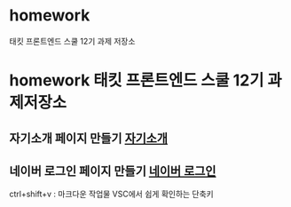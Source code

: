 # homework

태킷 프론트엔드 스쿨 12기 과제 저장소

# homework 태킷 프론트엔드 스쿨 12기 과제저장소<br />

## 자기소개 페이지 만들기 [자기소개]("./md/about-me") <br />

## 네이버 로그인 페이지 만들기 [네이버 로그인]("./md/login.md")<br />

ctrl+shift+v : 마크다운 작업물 VSC에서 쉽게 확인하는 단축키
